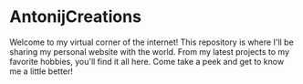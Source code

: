 # AntonijCreations
Welcome to my virtual corner of the internet! This repository is where I'll be sharing my personal website with the world. From my latest projects to my favorite hobbies, you'll find it all here. Come take a peek and get to know me a little better!
